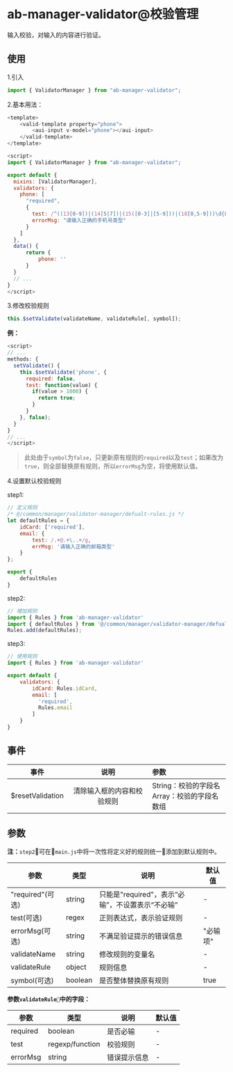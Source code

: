 # ab-manager-validator@校验管理

输入校验，对输入的内容进行验证。

## 使用

1.引入

```js
import { ValidatorManager } from "ab-manager-validator";
```

2.基本用法：

```js
<template>
    <valid-template property="phone">
        <aui-input v-model="phone"></aui-input>
    </valid-template>
</template>

<script>
import { ValidatorManager } from "ab-manager-validator";

export default {
  mixins: [ValidatorManager],
  validators: {
    phone: [
      "required",
      {
        test: /^((13[0-9])|(14[5|7])|(15([0-3]|[5-9]))|(18[0,5-9]))\d{8}$/g,
        errorMsg: "请输入正确的手机号类型"
      }
    ]
  },
  data() {
      return {
          phone: ''
      }
  }
  // ...
}
</script>
```

3.修改校验规则

```js
this.$setValidate(validateName, validateRule[, symbol]);
```

**例：**

```js
<script>
// ...
methods: {
  setValidate() {
    this.$setValidate('phone', {
      required: false,
      test: function(value) {
        if(value > 1000) {
          return true;
        }
      }
    }, false);
  }
}
// ...
</script>
```

> 此处由于`symbol`为`false`，只更新原有规则的`required`以及`test`；如果改为`true`，则全部替换原有规则，所以`errorMsg`为空，将使用默认值。

4.设置默认校验规则

step1:
```js
// 定义规则
/* @/common/manager/validator-manager/defualt-rules.js */
let defaultRules = {
    idCard: ['required'],
    email: {
        test: /.+@.+\..+/g,
        errMsg: '请输入正确的邮箱类型'
    }
};

export {
    defaultRules
}
```

step2:
```js
// 增加规则
import { Rules } from 'ab-manager-validator'
import { defaultRules } from '@/common/manager/validator-manager/defualt-rules.js'
Rules.add(defaultRules);
```

step3:
```js
// 使用规则
import { Rules } from 'ab-manager-validator'

export default {
    validators: {
        idCard: Rules.idCard,
        email: [
          'required',
          Rules.email
        ]
    }
}
```

## 事件

|事件|说明|参数|
|-----|:-----:|:-----|
|$resetValidation|清除输入框的内容和校验规则|String：校验的字段名<br>Array：校验的字段名数组|


## 参数

**注：**`step2`可在`main.js`中将一次性将定义好的规则统一添加到默认规则中。

| 参数     | 类型 | 说明 | 默认值 |
| -------- | --- | --- | --- |
| "required"(可选) | string | 只能是"required"，表示“必输”，不设置表示“不必输” | - |
| test(可选) | regex | 正则表达式，表示验证规则 | - |
| errorMsg(可选) | string | 不满足验证提示的错误信息 | "必输项" |
| validateName | string | 修改规则的变量名 | - |
| validateRule | object | 规则信息 | - |
| symbol(可选) | boolean | 是否整体替换原有规则 | true |

**参数`validateRule`中的字段：**

| 参数     | 类型 | 说明 | 默认值 |
| -------- | --- | --- | --- |
| required | boolean | 是否必输 | - |
| test | regexp/function | 校验规则 | - |
| errorMsg | string | 错误提示信息 | - |